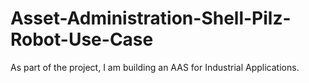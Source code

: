 # Asset-Administration-Shell-Pilz-Robot-Use-Case
As part of the project, I am building an AAS for Industrial Applications.
